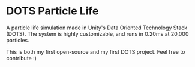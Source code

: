 # DOTS Particle Life

A particle life simulation made in Unity's Data Oriented Technology Stack (DOTS). The system is highly customizable, and runs in 0.20ms at 20,000 particles.

This is both my first open-source and my first DOTS project. Feel free to contribute :)
